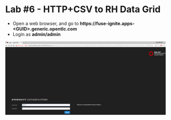 # Lab \#6 - HTTP+CSV to RH Data Grid

* Open a web browser, and go to **https://fuse-ignite.apps-&lt;GUID&gt;.generic.opentlc.com**
* Login as **admin/admin**

![login as admin/admin](../.gitbook/assets/image%20%2867%29.png)

